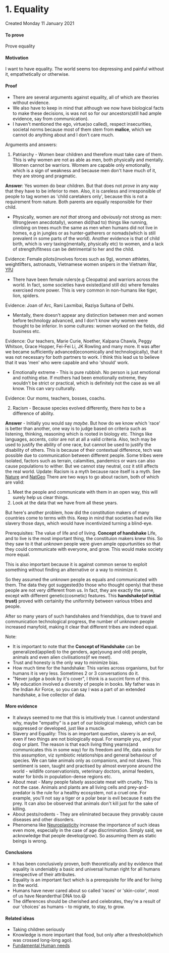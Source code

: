 # 1. Equality
Created Monday 11 January 2021

#### To prove
Prove equality

#### Motivation
I want to have equality. The world seems too depressing and painful without it, empathetically or otherwise.

#### Proof

* There are several arguments against equality, all of which are theories without evidence.
* We also have to keep in mind that although we now have biological facts to make these decisions, is was not so for our ancestors(still had ample evidence, say from communication).
* I haven't mentioned the ego, virtue(so called), respect insecurities, societal norms because most of them stem from **malice**, which we cannot do anything about and I don't care much.


Arguments and answers:

1. Patriarchy - Women bear children and therefore must take care of them. This is why women are not as able as men, both physically and mentally. Women cannot be warriors. Womem are capable only emotionally, which is a sign of weakness and because men don't have much of it, they are strong and pragmatic.

**Answer**: Yes women do bear children. But that does not *prove* in any way that they have to be inferior to men. Also, it is careless and irresponsible of people to tag women as 'child caretakers only', because this is not a requirement from nature. Both parents are equally responsible for their child.

* Physically, women are *not that* strong and *obviously* not strong as men: Wrong(even anecdotally), women did(had to) things like running, climbing on trees much the same as men when humans did not live in homes, e.g in jungles or as hunter-gatherers or nomads(which is still prevalent in some parts of the world). Another evidence is that of child birth, which is very taxing(mentally, physically etc) to women, and a lack of strength/fitness can be detrimental to her and the child.

Evidence: Female pilots(involves forces such as 9g), women athletes, weightlifters, astronauts, Vietnamese women snipers in the Vietnam War, [YPJ](https://en.wikipedia.org/wiki/Women%27s_Protection_Units)

* There have been female rulers(e.g Cleopatra) and warriors across the world. In fact, some societies have existed(and still do) where females exercised more power. This is very common in non-humans like tiger, lion, spiders.

Evidence: Joan of Arc, Rani Laxmibai, Raziya Sultana of Delhi.

* Mentally, there doesn't appear any distinction between men and women before technology advanced, and I don't know why women were thought to be inferior. In some cultures: women worked on the fields, did business etc.

Evidence: Our teachers, Marie Curie, Noether, Kalpana Chawla, Peggy Whitson, Grace Hopper, Fei-Fei Li, JK Rowling and many more.
It was after we became sufficiently advanced(economically and technologically), that it was not necessary for both partners to work. I think this lead us to believe that it was 'men' who were capable and who 'should' work.

* Emotionally extreme - This is pure rubbish. No person is just emotional and nothing else. If mothers had been emotionally extreme, they wouldn't be strict or practical, which is definitely not the case as we all know. This can vary culturally.

Evidence: Our moms, teachers, bosses, coachs.


2. Racism - Because species evolved differently, there *has* to be a difference of ability.

**Answer** - Initially you would say *maybe*. But how do we know which 'race' is better than another, one way is to judge based on criteria such as listening, thinking, reasoning which is rooted in biology etc. Things like languages, accents, color are not at all a valid criteria. Also, tech may be used to justify the ability of one race, but cannot be used to justify the disability of others. This is because of their contextual difference, tech was possible due to communication between different people. Some tribes were isolated, factors such as terrain, calamities, pandemics or wars can also cause populations to wither. But we cannot stay neutral, coz it still affects the real world.
Update: Racism is a myth because race itself is a myth. See [Nature](https://www.nature.com/news/2002/021216/full/news021216-13.html) and [NatGeo](https://www.nationalgeographic.com/science/article/genetics-history-race-neanderthal-rutherford)
There are two ways to go about racism, both of which are valid:

1. Meet the people and communicate with them in an open way, this will surely help us clear things.
2. Look at the data that we have from all these years.


But here's another problem, how did the constitution makers of many countries come to terms with this. Keep in mind that societies had evils like slavery those days, which would have incentivized turning a blind-eye.
	
Prerequisites: The value of life and of living.
**Concept of handshake**
Life, and to live is the most important thing, the constituion makers knew this. So they saw to it that *unknown* people were given ample oppurtunities so that they could communicate with everyone, and grow. This would make society more equal.
	
This is also important because it is against common sense to exploit something without finding an alternative or a way to minimize it.
	
So they assumed the *unknown* people as equals and communicated with them. The data they got suggested(to those who thought openly) that these people are not very different from us. In fact, they are exactly the same, except with different genetic(cosmetic) features. This **handshake(of initial trust)** proved with certainity the uniformity between various tribes and people.
	
After so many years of such handshakes and friendships, due to travel and communication technological progress, the number of unknown people increased manyfold, making it clear that different tribes are indeed equal.
	
Note: 

* It is important to note that the **Concept of Handshake** can be generalized(applied) to the genders, age(young and old) people, animals and even alien civilisations(if we meet).
* Trust and honesty is the only way to minimize bias.
* How much time for the handshake: This varies across organisms, but for humans it is very less. Sometimes 2 or 3 conversations do it.
* "Never judge a book by it's cover", I think is a succint form of this.
* My education involved a diversity of people in books. My father was in the Indian Air Force, so you can say I was a part of an extended handshake, a live collector of data.


#### More evidence

* It always seemed to me that this is intuitively true. I cannot understand why, maybe "empathy" is a part of our biological makeup, which can be suppressed or developed, just like a muscle.
* Slavery and Equality: This is an important question, slavery is an evil, even if two things are not biologically equal. For example you, and your dog or plant. The reason is that each living thing yearns(and communicates this in some way) for its freedom and life, data exists for this assumption, viz symbiotic relationships and general behaviour of species. We can take animals only as companions, and not slaves. This sentiment is seen, taught and practised by almost everyone around the world - wildlife conservationists, veterinary doctors, animal feeders, water for birds in population-dense regions etc.
* About meat - Many people falsely associate meat with cruelty. This is not the case. Animals and plants are all living cells and prey-and-predator is the rule for a healthy ecosystem, not a cruel one. For example, you'll not say a tiger or a polar bear is evil because it eats the prey. It can also be observed that animals don't kill just for the sake of killing.
* About pests/rodents - They are eliminated because they provably cause diseases and other disorders.
* Phenomena like [Neuroplasticity](https://en.wikipedia.org/wiki/Neuroplasticity) increase the importance of such ideas even more, especially in the case of age discrimination. Simply said, we acknowledge that people develop(grow). So assuming them as static beings is wrong.


#### Conclusions

* It has been conclusively proven, both theoretically and by evidence that equality is undeniably a basic and universal human right for all humans irrespective of their attributes.
* Equality is an important fact which is a prerequisite for life and for living in the world.
* Humans have never cared about so called 'races' or 'skin-color', most of us have Neanderthal DNA too.😃️
* The differences should be cherished and celebrates, they're a result of our 'choices' as humans - to migrate, to stay, to grow.


#### Related ideas

* Taking children seriously
* Knowledge is more important that food, but only after a threshold(which was crossed long-long ago).
* [Fundamental Human needs](https://en.wikipedia.org/wiki/Manfred_Max-Neef%27s_Fundamental_human_needs#Needs_and_satisfiers)


